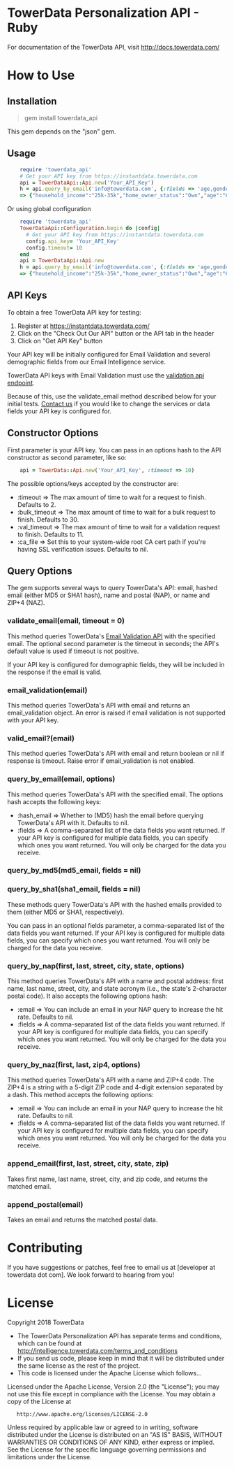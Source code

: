 TowerData Personalization API - Ruby
====================================

For documentation of the TowerData API, visit 
http://docs.towerdata.com/

How to Use
==========

Installation
------------
> gem install towerdata_api

This gem depends on the "json" gem.

Usage
-----
```ruby
    require 'towerdata_api'
    # Get your API key from https://instantdata.towerdata.com
    api = TowerDataApi::Api.new('Your_API_Key')
    h = api.query_by_email('info@towerdata.com', {:fields => 'age,gender,household_income,home_owner_status,marital_status'})
    => {"household_income":"25k-35k","home_owner_status":"Own","age":"65+","gender":"Male","marital_status":"Married"}
```
Or using global configuration
```ruby
    require 'towerdata_api'
    TowerDataApi::Configuration.begin do |config|
      # Get your API key from https://instantdata.towerdata.com
      config.api_key= 'Your_API_Key'
      config.timeout= 10 
    end
    api = TowerDataApi::Api.new
    h = api.query_by_email('info@towerdata.com', {:fields => 'age,gender,household_income,home_owner_status,marital_status'})
    => {"household_income":"25k-35k","home_owner_status":"Own","age":"65+","gender":"Male","marital_status":"Married"}
```
API Keys
--------

To obtain a free TowerData API key for testing:

1. Register at https://instantdata.towerdata.com/
2. Click on the "Check Out Our API" button or the API tab in the header
3. Click on "Get API Key" button

Your API key will be initially configured for Email Validation and several
demographic fields from our Email Intelligence service.

TowerData API keys with Email Validation must use the [validation
api endpoint](http://docs.towerdata.com/#validation-api-endpoint).

Because of this, use the validate_email method described below for
your initial tests. [Contact us](https://www.towerdata.com/contact-towerdata)
if you would like to change the services or data fields your API key
is configured for.

Constructor Options
-------------------
First parameter is your API key. You can pass in an options hash to the API constructor as second parameter, like so:
```ruby
    api = TowerData::Api.new('Your_API_Key', :timeout => 10)
```
The possible options/keys accepted by the constructor are:

 - :timeout => The max amount of time to wait for a request to finish. Defaults to 2.
 - :bulk_timeout => The max amount of time to wait for a bulk request to finish. Defaults to 30.
 - :val_timeout => The max amount of time to wait for a validation request to finish. Defaults to 11.
 - :ca_file => Set this to your system-wide root CA cert path if you're having SSL verification issues. Defaults to nil.
 
Query Options
-------------
The gem supports several ways to query TowerData's API: email, hashed email (either MD5 or SHA1 hash), name and postal (NAP), or name and ZIP+4 (NAZ).

### validate_email(email, timeout = 0)

This method queries TowerData's [Email Validation API](http://docs.towerdata.com/#email-validation-introduction) with the specified email.
The optional second parameter is the timeout in seconds; the API's default value is used if timeout is not positive.

If your API key is configured for demographic fields, they will be included in the response if the email is valid.

### email_validation(email)

This method queries TowerData's API with email and returns an email_validation object. An error is raised if email validation is not supported with your API key.

### valid_email?(email)

This method queries TowerData's API with email and return boolean or nil if response is timeout. Raise error if email_validation is not enabled.

### query_by_email(email, options)

This method queries TowerData's API with the specified email. The options hash accepts the following keys:

 - :hash_email    => Whether to (MD5) hash the email before querying TowerData's API with it. Defaults to nil.
 - :fields        => A comma-separated list of the data fields you want returned. If your API key is configured for multiple data fields, you can specify which ones you want returned. You will only be charged for the data you receive.

### query_by_md5(md5_email, fields = nil)
### query_by_sha1(sha1_email, fields = nil)

These methods query TowerData's API with the hashed emails provided to them (either MD5 or SHA1, respectively).

You can pass in an optional fields parameter, a comma-separated list of the data fields you want returned.
If your API key is configured for multiple data fields, you can specify which ones you want returned.
You will only be charged for the data you receive. 

### query_by_nap(first, last, street, city, state, options)

This method queries TowerData's API with a name and postal address: first name, last name, street, city, and state acronym (i.e., the state's 2-character postal code). It also accepts the following options hash:

 - :email          => You can include an email in your NAP query to increase the hit rate. Defaults to nil.
 - :fields         => A comma-separated list of the data fields you want returned. If your API key is configured for multiple data fields, you can specify which ones you want returned. You will only be charged for the data you receive.

### query_by_naz(first, last, zip4, options)

This method queries TowerData's API with a name and ZIP+4 code. The ZIP+4 is a string with a 5-digit ZIP code and 4-digit extension separated by a dash. This method accepts the following options:

 - :email          => You can include an email in your NAP query to increase the hit rate. Defaults to nil.
 - :fields         => A comma-separated list of the data fields you want returned. If your API key is configured for multiple data fields, you can specify which ones you want returned. You will only be charged for the data you receive.

### append_email(first, last, street, city, state, zip)

Takes first name, last name, street, city, and zip code, and returns the matched email.

### append_postal(email)

Takes an email and returns the matched postal data.


Contributing
============
If you have suggestions or patches, feel free to email us at
[developer at towerdata dot com]. We look forward to hearing from you!

License
=======
Copyright 2018 TowerData

* The TowerData Personalization API has separate terms and conditions, which can
  be found at http://intelligence.towerdata.com/terms_and_conditions
* If you send us code, please keep in mind that it will be distributed under
  the same license as the rest of the project.
* This code is licensed under the Apache License which follows...

Licensed under the Apache License, Version 2.0 (the "License");
you may not use this file except in compliance with the License.
You may obtain a copy of the License at

       http://www.apache.org/licenses/LICENSE-2.0

Unless required by applicable law or agreed to in writing, software
distributed under the License is distributed on an "AS IS" BASIS,
WITHOUT WARRANTIES OR CONDITIONS OF ANY KIND, either express or implied.
See the License for the specific language governing permissions and
limitations under the License.
